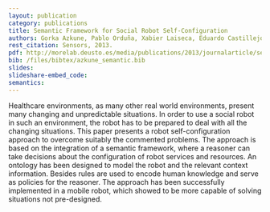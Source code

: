 ```yaml
--- 
layout: publication
category: publications
title: Semantic Framework for Social Robot Self-Configuration
authors: Gorka Azkune, Pablo Orduña, Xabier Laiseca, Eduardo Castillejo, Diego López-de-Ipiña, Miguel Loitxate, Jon Azpiazu
rest_citation: Sensors, 2013.
pdf: http://morelab.deusto.es/media/publications/2013/journalarticle/semantic-framework-for-social-robot-self-configuration.pdf
bib: /files/bibtex/azkune_semantic.bib
slides: 
slideshare-embed_code: 
semantics: 
--- 
```


Healthcare environments, as many other real world environments, present many changing and unpredictable situations. In order to use a social robot in such an environment, the robot has to be prepared to deal with all the changing situations. This paper presents a robot self-configuration approach to overcome suitably the commented problems. The approach is based on the integration of a semantic framework, where a reasoner can take decisions about the configuration of robot services and resources. An ontology has been designed to model the robot and the relevant context information. Besides rules are used to encode human knowledge and serve as policies for the reasoner. The approach has been successfully implemented in a mobile robot, which showed to be more capable of solving situations not pre-designed.
